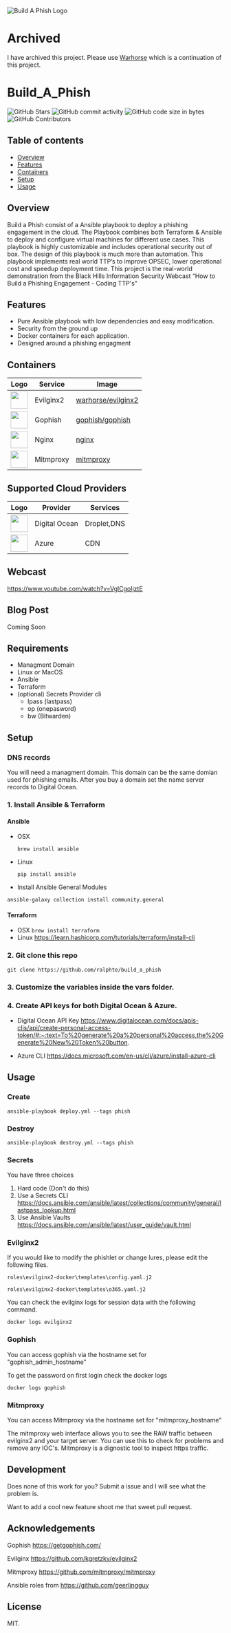 ![Build A Phish Logo](/images/build_a_phish_lego.png)

# Archived

I have archived this project. Please use [Warhorse](https://github.com/warhorse/warhorse) which is a continuation of this project.

# Build_A_Phish

![GitHub Stars](https://img.shields.io/github/stars/ralphte/build_a_phish?style=social) ![GitHub commit activity](https://img.shields.io/github/commit-activity/m/ralphte/build_a_phish) ![GitHub code size in bytes](https://img.shields.io/github/languages/code-size/ralphte/build_a_phish) ![GitHub Contributors](https://img.shields.io/github/contributors/ralphte/build_a_phish?style=plastic) 

Table of contents 
------------------
  * [Overview](#overview)
  * [Features](#features)
  * [Containers](#containers)
  * [Setup](#setup)
  * [Usage](#usage)
  
## Overview

Build a Phish consist of a Ansible playbook to deploy a phishing engagement in the cloud. The Playbook combines both Terraform & Ansible to deploy and configure virtual machines for different use cases. This playbook is highly customizable and includes operational security out of box. The design of this playbook is much more than automation. This playbook implements real world TTP’s to improve OPSEC, lower operational cost and speedup deployment time. This project is the real-world demonstration from the Black Hills Information Security Webcast “How to Build a Phishing Engagement - Coding TTP's”

## Features

* Pure Ansible playbook with low dependencies and easy modification.
* Security from the ground up
* Docker containers for each application.
* Designed around a phishing engagment

## Containers

| Logo | Service | Image |
| ------ | ----- | ------ |
|  <img src='https://raw.githubusercontent.com/kgretzky/evilginx2/master/media/img/evilginx2-logo-512.png' width='40'>                                                                                                                         | Evilginx2  | [warhorse/evilginx2](https://github.com/warhorse/docker-evilginx2)|
| <img src='https://github.com/gophish/gophish/raw/master/static/images/logo_purple.png' width='40'>                                                                                                                             | Gophish     | [gophish/gophish](https://github.com/gophish/gophish)|
| <img src='https://d1q6f0aelx0por.cloudfront.net/product-logos/library-nginx-logo.png' width='40'>                                                                                                                             | Nginx    | [nginx](https://hub.docker.com/_/nginx)|
| <img src='https://avatars.githubusercontent.com/u/4652787?s=280&v=4' width='40'>                                                                                                                             | Mitmproxy    | [mitmproxy](https://hub.docker.com/r/mitmproxy/mitmproxy/)|

## Supported Cloud Providers

| Logo | Provider | Services |
| ------ | ----- | ------ |
|  <img src='https://upload.wikimedia.org/wikipedia/commons/thumb/f/ff/DigitalOcean_logo.svg/1200px-DigitalOcean_logo.svg.png' width='40'> | Digital Ocean  | Droplet,DNS |
| <img src='https://download.logo.wine/logo/Microsoft_Azure/Microsoft_Azure-Logo.wine.png' width='40'> | Azure    | CDN|

## Webcast

https://www.youtube.com/watch?v=VglCgoIjztE

## Blog Post

Coming Soon

## Requirements

 - Managment Domain
 - Linux or MacOS
 - Ansible
 - Terraform
 - (optional) Secrets Provider cli
    - lpass (lastpass)
    - op (onepasword)
    - bw (Bitwarden)

## Setup

### DNS records
You will need a managment domain. This domain can be the same domian used for phishing emails. After you buy a domain set the name server records to Digital Ocean.


### 1. Install Ansible & Terraform
#### Ansible
- OSX 
  
  `brew install ansible`

- Linux 
  
  `pip install ansible`

- Install Ansible General Modules 

`ansible-galaxy collection install community.general`

#### Terraform
- OSX `brew install terraform`
- Linux https://learn.hashicorp.com/tutorials/terraform/install-cli

### 2. Git clone this repo 

`git clone https://github.com/ralphte/build_a_phish`

### 3. Customize the variables inside the vars folder.
   

### 4. Create API keys for both Digital Ocean & Azure.
   
- Digital Ocean API Key https://www.digitalocean.com/docs/apis-clis/api/create-personal-access-token/#:~:text=To%20generate%20a%20personal%20access,the%20Generate%20New%20Token%20button.

- Azure CLI https://docs.microsoft.com/en-us/cli/azure/install-azure-cli

## Usage
 
### Create

`ansible-playbook deploy.yml --tags phish`

### Destroy

`ansible-playbook destroy.yml --tags phish`

### Secrets

You have three choices

1. Hard code (Don't do this)
2. Use a Secrets CLI https://docs.ansible.com/ansible/latest/collections/community/general/lastpass_lookup.html
3. Use Ansible Vaults https://docs.ansible.com/ansible/latest/user_guide/vault.html

### Evilginx2

If you would like to modify the phishlet or change lures, please edit the following files.

`roles\evilginx2-docker\templates\config.yaml.j2`

`roles\evilginx2-docker\templates\o365.yaml.j2`

You can check the evilginx logs for session data with the following command.

`docker logs evilginx2`

### Gophish

You can access gophish via the hostname set for "gophish_admin_hostname"

To get the password on first login check the docker logs

`docker logs gophish`

### Mitmproxy

You can access Mitmproxy via the hostname set for "mitmproxy_hostname"

The mitmproxy web interface allows you to see the RAW traffic between evilginx2 and your target server. You can use this to check for problems and remove any IOC's. Mitmproxy is a dignostic tool to inspect https traffic.

## Development

Does none of this work for you? Submit a issue and I will see what the problem is.

Want to add a cool new feature shoot me that sweet pull request.

## Acknowledgements

Gophish https://getgophish.com/

Evilginx https://github.com/kgretzky/evilginx2

Mitmproxy https://github.com/mitmproxy/mitmproxy

Ansible roles from https://github.com/geerlingguy


## License

MIT.
